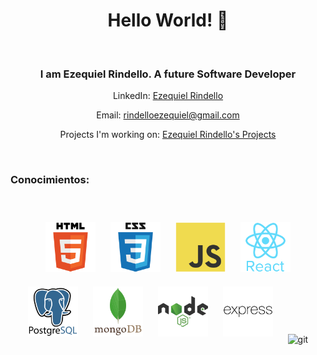 <h1 style="text-align: center">Hello World! 👋</h1>
<br />
<h3 style="text-align: center">
  I am Ezequiel Rindello. A future Software Developer
</h3>

<p style="text-align: center">
  LinkedIn:
  <a href="https://www.linkedin.com/in/ezequiel-rindello/" target="_blank">Ezequiel Rindello</a>
</p>

<p style="text-align: center">
  Email:
  <a href="mailto:rindelloezequiel@gmail.com">rindelloezequiel@gmail.com</a>
</p>

<p style="text-align: center">
  Projects I'm working on:
  <a href="https://rindello.netlify.app/" target="_blank">Ezequiel Rindello's Projects</a>
</p>

<br />
<h3>Conocimientos:</h3>
<br />
<p style="text-align: center">
  <img src="https://raw.githubusercontent.com/devicons/devicon/master/icons/html5/html5-original-wordmark.svg" alt="html5" style="width: 80px; height: 80px; margin: 10px;" />
  <img src="https://raw.githubusercontent.com/devicons/devicon/master/icons/css3/css3-original-wordmark.svg" alt="css3" style="width: 80px; height: 80px; margin: 10px;" />
  <img src="https://raw.githubusercontent.com/devicons/devicon/master/icons/javascript/javascript-original.svg" alt="javascript" style="width: 80px; height: 80px; margin: 10px;" />
  <img src="https://raw.githubusercontent.com/devicons/devicon/master/icons/react/react-original-wordmark.svg" alt="react" style="width: 80px; height: 80px; margin: 10px;" />
  <img src="https://raw.githubusercontent.com/devicons/devicon/master/icons/postgresql/postgresql-original-wordmark.svg" alt="postgresql" style="width: 80px; height: 80px; margin: 10px;" />
  <img src="https://raw.githubusercontent.com/devicons/devicon/master/icons/mongodb/mongodb-original-wordmark.svg" alt="mongodb" style="width: 80px; height: 80px; margin: 10px;" />
  <img src="https://raw.githubusercontent.com/devicons/devicon/master/icons/nodejs/nodejs-original-wordmark.svg" alt="nodejs" style="width: 80px; height: 80px; margin: 10px;" />
  <img src="https://raw.githubusercontent.com/devicons/devicon/master/icons/express/express-original-wordmark.svg" alt="express" style="width: 80px; height: 80px; margin: 10px;" />
  <img src="https://www.vectorlogo.zone/logos/git-scm/git-scm-icon.svg" alt="git" style="width: 80px; height: 80px; margin: 10px;" />
</p>
